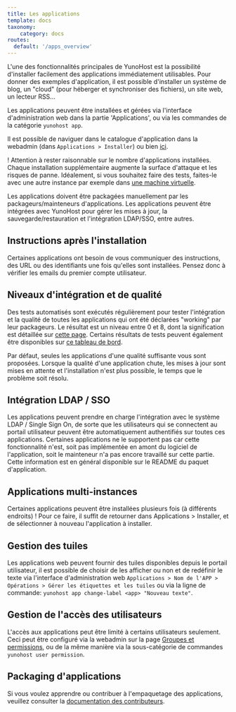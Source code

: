 ```yaml
---
title: Les applications
template: docs
taxonomy:
    category: docs
routes:
  default: '/apps_overview'
---
```


L'une des fonctionnalités principales de YunoHost est la possibilité d'installer facilement des applications immédiatement utilisables. Pour donner des exemples d'application, il est possible d'installer un système de blog, un "cloud" (pour héberger et synchroniser des fichiers), un site web, un lecteur RSS...

Les applications peuvent être installées et gérées via l'interface d'administration web dans la partie 'Applications', ou via les commandes de la catégorie `yunohost app`.

Il est possible de naviguer dans le catalogue d'application dans la webadmin (dans `Applications > Installer`) ou bien [ici](/apps).

! Attention à rester raisonnable sur le nombre d'applications installées. Chaque installation supplémentaire augmente la surface d'attaque et les risques de panne. Idéalement, si vous souhaitez faire des tests, faites-le avec une autre instance par exemple dans [une machine virtuelle](/install/hardware:virtualbox).

Les applications doivent être packagées manuellement par les packageurs/mainteneurs d'applications. Les applications peuvent être intégrées avec YunoHost pour gérer les mises à jour, la sauvegarde/restauration et l'intégration LDAP/SSO, entre autres.

## Instructions après l'installation

Certaines applications ont besoin de vous communiquer des instructions, des URL ou des identifiants une fois qu'elles sont installées. Pensez donc à vérifier les emails du premier compte utilisateur.

## Niveaux d'intégration et de qualité

Des tests automatisés sont exécutés régulièrement pour tester l'intégration et la qualité de toutes les applications qui ont été déclarées "working" par leur packageurs. Le résultat est un niveau entre 0 et 8, dont la signification est détaillée sur [cette page](/packaging_apps_levels). Certains résultats de tests peuvent également être disponibles sur [ce tableau de bord](https://dash.yunohost.org/appci/branch/stable).

Par défaut, seules les applications d'une qualité suffisante vous sont proposées. Lorsque la qualité d'une application chute, les mises à jour sont mises en attente et l'installation n'est plus possible, le temps que le problème soit résolu.

## Intégration LDAP / SSO

Les applications peuvent prendre en charge l'intégration avec le système LDAP / Single Sign On, de sorte que les utilisateurs qui se connectent au portail utilisateur peuvent être automatiquement authentifiés sur toutes ces applications. Certaines applications ne le supportent pas car cette fonctionnalité n'est, soit pas implémentée en amont du logiciel de l'application, soit le mainteneur n'a pas encore travaillé sur cette partie. Cette information est en général disponible sur le README du paquet d'application.

## Applications multi-instances

Certaines applications peuvent être installées plusieurs fois (à différents endroits) ! Pour ce faire, il suffit de retourner dans Applications > Installer, et de sélectionner à nouveau l'application à installer.

## Gestion des tuiles

Les applications web peuvent fournir des tuiles disponibles depuis le portail utilisateur, il est possible de choisir de les afficher ou non et de redéfinir le texte via l'interface d'administration web `Applications > Nom de l'APP > Opérations > Gérer les étiquettes et les tuiles` ou via la ligne de commande: `yunohost app change-label <app> "Nouveau texte"`.

## Gestion de l'accès des utilisateurs

L'accès aux applications peut être limité à certains utilisateurs seulement. Ceci peut être configuré via la webadmin sur la page [Groupes et permissions](/groups_and_permissions), ou de la même manière via la sous-catégorie de commandes `yunohost user permission`.

## Packaging d'applications

Si vous voulez apprendre ou contribuer à l'empaquetage des applications, veuillez consulter la [documentation des contributeurs](/contributordoc).
